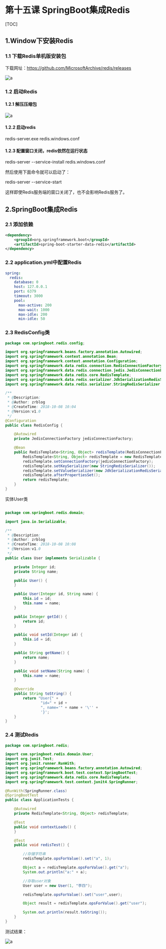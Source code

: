 # 第十五课 SpringBoot集成Redis

[TOC]

## 1.Window下安装Redis

### 1.1 下载Redis单机版安装包

下载网址：https://github.com/MicrosoftArchive/redis/releases  

![a](picture/2018-10-08-10-21-58.png)

### 1.2 启动Redis

#### 1.2.1 解压压缩包  

![a](picture/2018-10-08-10-25-19.png)  

#### 1.2.2 启动redis  

redis-server.exe redis.windows.conf

#### 1.2.3 配置窗口关闭，redis依然在运行状态

redis-server --service-install redis.windows.conf

然后使用下面命令就可以启动了：  

redis-server --service-start

这样即使Redis服务端的窗口关闭了，也不会影响Redis服务了。

## 2.SpringBoot集成Redis

### 2.1 添加依赖

```xml
<dependency>
    <groupId>org.springframework.boot</groupId>
    <artifactId>spring-boot-starter-data-redis</artifactId>
</dependency>
```

### 2.2 application.yml中配置Redis

```yml
spring:
  redis:
    database: 0
    host: 127.0.0.1
    port: 6379
    timeout: 3000
    pool:
      max-active: 200
      max-wait: 1000
      max-idle: 200
      min-idle: 50
```

### 2.3 RedisConfig类

```java
package com.springboot.redis.config;

import org.springframework.beans.factory.annotation.Autowired;
import org.springframework.context.annotation.Bean;
import org.springframework.context.annotation.Configuration;
import org.springframework.data.redis.connection.RedisConnectionFactory;
import org.springframework.data.redis.connection.jedis.JedisConnectionFactory;
import org.springframework.data.redis.core.RedisTemplate;
import org.springframework.data.redis.serializer.JdkSerializationRedisSerializer;
import org.springframework.data.redis.serializer.StringRedisSerializer;

/**
 * @Description:
 * @Author: zrblog
 * @CreateTime: 2018-10-08 10:04
 * @Version:v1.0
 */
@Configuration
public class RedisConfig {

    @Autowired
    private JedisConnectionFactory jedisConnectionFactory;

    @Bean
    public RedisTemplate<String, Object> redisTemplate(RedisConnectionFactory factory) {
        RedisTemplate<String, Object> redisTemplate = new RedisTemplate<>();
        redisTemplate.setConnectionFactory(jedisConnectionFactory);
        redisTemplate.setKeySerializer(new StringRedisSerializer());
        redisTemplate.setValueSerializer(new JdkSerializationRedisSerializer());
        redisTemplate.afterPropertiesSet();
        return redisTemplate;
    }
}
```

实体User类

```java

package com.springboot.redis.domain;

import java.io.Serializable;

/**
 * @Description:
 * @Author: zrblog
 * @CreateTime: 2018-10-08 10:08
 * @Version:v1.0
 */
public class User implements Serializable {

    private Integer id;
    private String name;

    public User() {
    }

    public User(Integer id, String name) {
        this.id = id;
        this.name = name;
    }

    public Integer getId() {
        return id;
    }

    public void setId(Integer id) {
        this.id = id;
    }

    public String getName() {
        return name;
    }

    public void setName(String name) {
        this.name = name;
    }

    @Override
    public String toString() {
        return "User{" +
                "id=" + id +
                ", name='" + name + '\'' +
                '}';
    }
}

```

### 2.4 测试Redis

```java
package com.springboot.redis;

import com.springboot.redis.domain.User;
import org.junit.Test;
import org.junit.runner.RunWith;
import org.springframework.beans.factory.annotation.Autowired;
import org.springframework.boot.test.context.SpringBootTest;
import org.springframework.data.redis.core.RedisTemplate;
import org.springframework.test.context.junit4.SpringRunner;

@RunWith(SpringRunner.class)
@SpringBootTest
public class ApplicationTests {

    @Autowired
    private RedisTemplate<String, Object> redisTemplate;

    @Test
    public void contextLoads() {
    }

    @Test
    public void redisTest() {

        //存儲字符串
        redisTemplate.opsForValue().set("a", 1);

        Object a = redisTemplate.opsForValue().get("a");
        System.out.println("a:" + a);

        //存取user对象
        User user = new User(1, "李四");

        redisTemplate.opsForValue().set("user",user);

        Object result = redisTemplate.opsForValue().get("user");

        System.out.println(result.toString());
    }
}

```
测试结果：  

![a](picture/2018-10-08-10-50-05.png)